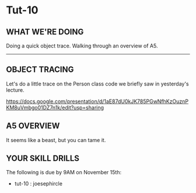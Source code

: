 # Tut-10

## WHAT WE'RE DOING

Doing a quick object trace.
Walking through an overview of A5.

---

## OBJECT TRACING

Let's do a little trace on the Person class code we briefly saw in yesterday's lecture.

https://docs.google.com/presentation/d/1aE87dU0kJK785PGwNfhKzOuznPKM8uVmbgo01DZ7n1k/edit?usp=sharing

## A5 OVERVIEW

It seems like a beast, but you can tame it.

## YOUR SKILL DRILLS

The following is due by 9AM on November 15th:

- tut-10 : joesephircle
